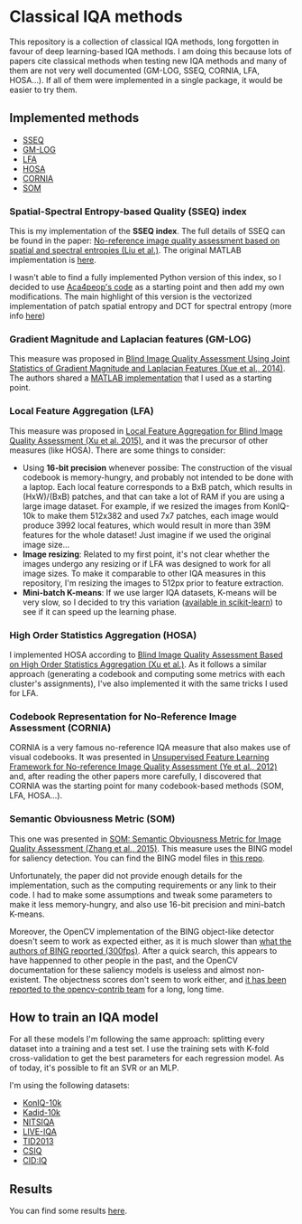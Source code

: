 # Classical IQA methods

This repository is a collection of classical IQA methods, long forgotten in favour of deep learning-based IQA methods. I am doing this because lots of papers cite classical methods when testing new IQA methods and many of them are not very well documented (GM-LOG, SSEQ, CORNIA, LFA, HOSA...). If all of them were implemented in a single package, it would be easier to try them.

## Implemented methods

- [SSEQ](#spatial-spectral-entropy-based-quality-sseq-index)
- [GM-LOG](#gradient-magnitude-and-laplacian-features-gm-log)
- [LFA](#local-feature-aggregation-lfa)
- [HOSA](#high-orderd-statistics-aggregation-hosa)
- [CORNIA](#codebook-representation-for-no-reference-image-assessment-cornia)
- [SOM](#semantic-obviousness-metric-som)

### Spatial-Spectral Entropy-based Quality (SSEQ) index

This is my implementation of the **SSEQ index**. The full details of SSEQ can be found in the paper: [No-reference image quality assessment based on spatial and spectral entropies (Liu et al.)](https://doi.org/10.1016/j.image.2014.06.006). The original MATLAB implementation is [here](https://github.com/utlive/SSEQ). 

I wasn't able to find a fully implemented Python version of this index, so I decided to use [Aca4peop's code](https://github.com/Aca4peop/SSEQ-Python) as a starting point and then add my own modifications. The main highlight of this version is the vectorized implementation of patch spatial entropy and DCT for spectral entropy (more info [here](https://eng.libretexts.org/Bookshelves/Electrical_Engineering/Signal_Processing_and_Modeling/Information_and_Entropy_(Penfield)/03%3A_Compression/3.08%3A_Detail-_2-D_Discrete_Cosine_Transformation/3.8.02%3A_Discrete_Cosine_Transformation))

### Gradient Magnitude and Laplacian features (GM-LOG)

This measure was proposed in [Blind Image Quality Assessment Using Joint Statistics of Gradient Magnitude and Laplacian Features (Xue et al., 2014)](https://ieeexplore.ieee.org/abstract/document/6894197). The authors shared a [MATLAB implementation](http://www4.comp.polyu.edu.hk/~cslzhang/code/GM-LOG-BIQA.zip) that I used as a starting point.

### Local Feature Aggregation (LFA)

This measure was proposed in [Local Feature Aggregation for Blind Image Quality Assessment (Xu et al. 2015)](https://ieeexplore.ieee.org/abstract/document/7457832), and it was the precursor of other measures (like HOSA). There are some things to consider:

- Using **16-bit precision** whenever possibe: The construction of the visual codebook is memory-hungry, and probably not intended to be done with a laptop. Each local feature corresponds to a BxB patch, which results in (HxW)/(BxB) patches, and that can take a lot of RAM if you are using a large image dataset. For example, if we resized the images from KonIQ-10k to make them 512x382 and used 7x7 patches, each image would produce 3992 local features, which would result in more than 39M features for the whole dataset! Just imagine if we used the original image size...
- **Image resizing**: Related to my first point, it's not clear whether the images undergo any resizing or if LFA was designed to work for all image sizes. To make it comparable to other IQA measures in this repository, I'm resizing the images to 512px prior to feature extraction.
- **Mini-batch K-means**: If we use larger IQA datasets, K-means will be very slow, so I decided to try this variation ([available in scikit-learn](https://scikit-learn.org/stable/modules/generated/sklearn.cluster.MiniBatchKMeans.html)) to see if it can speed up the learning phase.


### High Order Statistics Aggregation (HOSA)

I implemented HOSA according to [Blind Image Quality Assessment Based on High
Order Statistics Aggregation (Xu et al.)](https://ieeexplore.ieee.org/document/7501619). 
As it follows a similar approach (generating a codebook and computing some metrics with each cluster's assignments), I've also implemented it with the same tricks I used for LFA.

### Codebook Representation for No-Reference Image Assessment (CORNIA)

CORNIA is a very famous no-reference IQA measure that also makes use of visual codebooks. It was presented in [Unsupervised Feature Learning Framework for No-reference Image Quality Assessment (Ye et al., 2012)](https://ieeexplore.ieee.org/document/6247789) and, after reading the other papers more carefully, I discovered that CORNIA was the starting point for many codebook-based methods (SOM, LFA, HOSA...).

### Semantic Obviousness Metric (SOM)

This one was presented in [SOM: Semantic Obviousness Metric for Image Quality Assessment (Zhang et al., 2015)](https://openaccess.thecvf.com/content_cvpr_2015/papers/Zhang_SOM_Semantic_Obviousness_2015_CVPR_paper.pdf). This measure uses the BING model for saliency detection. You can find the BING model files in [this repo](https://github.com/methylDragon/opencv-python-reference/tree/master/Resources/Models/bing_objectness_model).

Unfortunately, the paper did not provide enough details for the implementation, such as the computing requirements or any link to their code. I had to make some assumptions and tweak some parameters to make it less memory-hungry, and also use 16-bit precision and mini-batch K-means.

Moreover, the OpenCV implementation of the BING object-like detector doesn't seem to work as expected either, as it is much slower than [what the authors of BING reported (300fps)](https://mmcheng.net/mftp/Papers/ObjectnessBING.pdf). After a quick search, this appears to have happenned to other people in the past, and the OpenCV documentation for these saliency models is useless and almost non-existent. The objectness scores don't seem to work either, and [it has been reported to the opencv-contrib team](https://github.com/opencv/opencv_contrib/issues/404) for a long, long time.

## How to train an IQA model

For all these models I'm following the same approach: splitting every dataset into a training and a test set. I use the training sets with K-fold cross-validation to get the best parameters for each regression model. As of today, it's possible to fit an SVR or an MLP.

I'm using the following datasets:

- [KonIQ-10k](https://database.mmsp-kn.de/koniq-10k-database.html)
- [Kadid-10k](https://database.mmsp-kn.de/kadid-10k-database.html)
- [NITSIQA](https://drive.google.com/drive/folders/0B_bnn8Xh3PMmT1VxSlVRWDNCTk0?resourcekey=0-9JzjQxVUNJXIodLwkiZ-Lg&usp=sharing)
- [LIVE-IQA](https://qualinet.github.io/databases/image/live_image_quality_assessment_database/)
- [TID2013](https://qualinet.github.io/databases/image/tampere_image_database_tid2013/)
- [CSIQ](https://qualinet.github.io/databases/image/categorical_image_quality_csiq_database/)
- [CID:IQ](https://folk.ntnu.no/mariupe/CIDIQ.zip)

## Results

You can find some results [here](./results.json).